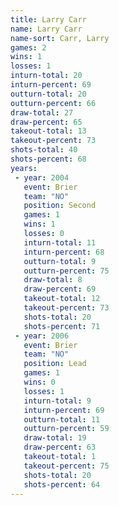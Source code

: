 ```yaml
---
title: Larry Carr
name: Larry Carr
name-sort: Carr, Larry
games: 2
wins: 1
losses: 1
inturn-total: 20
inturn-percent: 69
outturn-total: 20
outturn-percent: 66
draw-total: 27
draw-percent: 65
takeout-total: 13
takeout-percent: 73
shots-total: 40
shots-percent: 68
years:
 - year: 2004
   event: Brier
   team: "NO"
   position: Second
   games: 1
   wins: 1
   losses: 0
   inturn-total: 11
   inturn-percent: 68
   outturn-total: 9
   outturn-percent: 75
   draw-total: 8
   draw-percent: 69
   takeout-total: 12
   takeout-percent: 73
   shots-total: 20
   shots-percent: 71
 - year: 2006
   event: Brier
   team: "NO"
   position: Lead
   games: 1
   wins: 0
   losses: 1
   inturn-total: 9
   inturn-percent: 69
   outturn-total: 11
   outturn-percent: 59
   draw-total: 19
   draw-percent: 63
   takeout-total: 1
   takeout-percent: 75
   shots-total: 20
   shots-percent: 64
---
```


